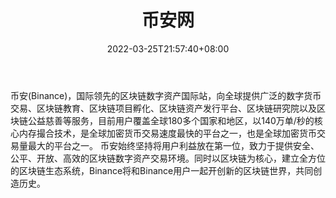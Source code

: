 ﻿---
weight: 
title: "币安网"
description: "Binance 是全球领先的区块链资产国际站，为全球区块链爱好者提供多币种、多语言的币币兑换服务。"
date: 2022-03-25T21:57:40+08:00
lastmod: 2022-03-25T16:45:40+08:00
draft: false
authors: ["Metabd"]
featuredImage: "bianwang.webp"
link: ""
tags: ["交易所","币安网"]
categories: ["navigation"]
navigation: ["交易所"]
lightgallery: true
toc: true
pinned: false
recommend: false
recommend1: false
---
币安(Binance)，国际领先的区块链数字资产国际站，向全球提供广泛的数字货币交易、区块链教育、区块链项目孵化、区块链资产发行平台、区块链研究院以及区块链公益慈善等服务，目前用户覆盖全球180多个国家和地区，以140万单/秒的核心内存撮合技术，是全球加密货币交易速度最快的平台之一，也是全球加密货币交易量最大的平台之一。
币安始终坚持将用户利益放在第一位，致力于提供安全、公平、开放、高效的区块链数字资产交易环境。同时以区块链为核心，建立全方位的区块链生态系统，Binance将和Binance用户一起开创新的区块链世界，共同创造历史。
